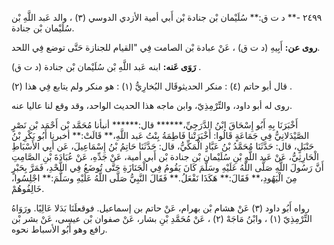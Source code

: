 ٢٤٩٩ -** د ت ق:** سُلَيْمان بْن جنادة بْن أَبي أمية الأزدي الدوسي (٣) ، والد عَبد اللَّهِ بْن سُلَيْمان بْن جنادة.

**روى عن:** أَبِيهِ (د ت ق) ، عَنْ عبادة بْن الصامت فِي "القيام للجنازة حَتَّى توضع فِي اللحد.

**رَوَى عَنه:** ابنه عَبد اللَّهِ بْن سُلَيْمان بْن جنادة (د ت ق) .

قال أبو حاتم (٤) : منكر الحديثوقَال البُخارِيُّ (١) : هو منكر ولم يتابع فِي هذا (٢) .

روى له أبو داود، والتِّرْمِذِيّ، وابن ماجه هذا الحديث الواحد، وقد وقع لنا عاليا عنه.

أَخْبَرَنَا بِهِ أَبُو إِسْحَاقَ ابْنُ الدَّرَجِيِّ،****** قال:****** أنبأنا مُحَمَّد بْن أَحْمَد بْن نَصْرٍ الصَّيْدَلانِيُّ فِي جَمَاعَةٍ قَالُوا: أَخْبَرَتْنا فَاطِمَةُ بِنْتُ عَبد اللَّهِ،** قَالَتْ:** أخبرنا أَبُو بَكْرِ بْنُ حَنْبَلٍ، قال: حَدَّثَنَا مُحَمَّدُ بْنُ عَبَّادٍ الْمَكِّيُّ، قال: حَدَّثَنَا حَاتِمُ بْنُ إِسْمَاعِيلَ، عَن أَبِي الأَسْبَاطِ الْحَارِثِيُّ، عَنْ عَبد اللَّهِ بْنِ سُلَيْمان بْن جنادة بْن أَبي أمية، عَنْ جَدِّهِ، عَنْ عُبَادَةَ بْنِ الصَّامِتِ أَنَّ رَسُولَ اللَّهِ صَلَّى اللَّهُ عَلَيْهِ وسَلَّمَ كَانَ يَقُومُ فِي الْجَنَازَةِ حَتَّى تُوضَعُ فِي اللَّحْدِ، فَمَرَّ بِحَبْرٍ مِنَ الْيَهُودِ،** فَقَالَ:** هَكَذَا نَفْعَلُ.** فَقَالَ النَّبِيُّ صَلَّى اللَّهُ عَلَيْهِ وسَلَّمَ:** اجْلِسُوا، خَالِفُوهُمْ.

رواه أَبُو داود (٣) عَنْ هشام بْن بهرام، عَنْ حاتم بن إسماعيل. فوقعلَنَا بَدَلا عَالِيًا. ورَوَاهُ التِّرْمِذِيّ (١) ، وابْنُ مَاجَهْ (٢) ، عَنْ مُحَمَّدِ بْنِ بشار، عَنْ صفوان بْن عيسى، عَنْ بشر بْن رافع وهو أَبُو الأسباط نحوه.